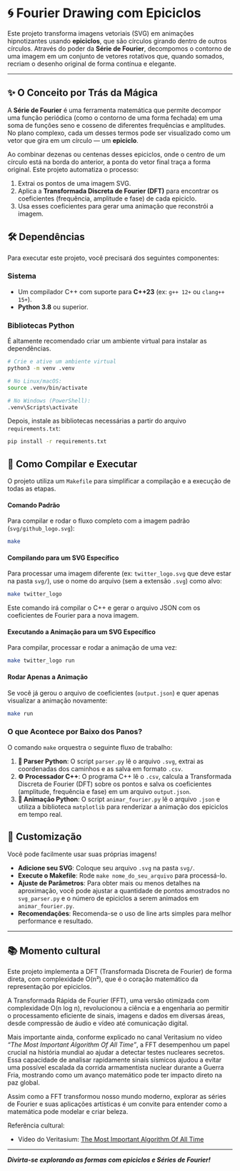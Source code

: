 # 🌀 Fourier Drawing com Epiciclos

Este projeto transforma imagens vetoriais (SVG) em animações hipnotizantes usando **epiciclos**, que são círculos girando dentro de outros círculos. Através do poder da **Série de Fourier**, decompomos o contorno de uma imagem em um conjunto de vetores rotativos que, quando somados, recriam o desenho original de forma contínua e elegante.

-----
## ✨ O Conceito por Trás da Mágica

A **Série de Fourier** é uma ferramenta matemática que permite decompor uma função periódica (como o contorno de uma forma fechada) em uma soma de funções seno e cosseno de diferentes frequências e amplitudes. No plano complexo, cada um desses termos pode ser visualizado como um vetor que gira em um círculo — um **epiciclo**.

Ao combinar dezenas ou centenas desses epiciclos, onde o centro de um círculo está na borda do anterior, a ponta do vetor final traça a forma original. Este projeto automatiza o processo:

1.  Extrai os pontos de uma imagem SVG.
2.  Aplica a **Transformada Discreta de Fourier (DFT)** para encontrar os coeficientes (frequência, amplitude e fase) de cada epiciclo.
3.  Usa esses coeficientes para gerar uma animação que reconstrói a imagem.

## 🛠️ Dependências

Para executar este projeto, você precisará dos seguintes componentes:

### Sistema

  - Um compilador C++ com suporte para **C++23** (ex: `g++ 12+` ou `clang++ 15+`).
  - **Python 3.8** ou superior.

### Bibliotecas Python

É altamente recomendado criar um ambiente virtual para instalar as dependências.

```bash
# Crie e ative um ambiente virtual
python3 -m venv .venv

# No Linux/macOS:
source .venv/bin/activate

# No Windows (PowerShell):
.venv\Scripts\activate
```

Depois, instale as bibliotecas necessárias a partir do arquivo `requirements.txt`:

```bash
pip install -r requirements.txt
```

## 🚀 Como Compilar e Executar

O projeto utiliza um `Makefile` para simplificar a compilação e a execução de todas as etapas.

#### Comando Padrão

Para compilar e rodar o fluxo completo com a imagem padrão (`svg/github_logo.svg`):

```bash
make
```

#### Compilando para um SVG Específico

Para processar uma imagem diferente (ex: `twitter_logo.svg` que deve estar na pasta `svg/`), use o nome do arquivo (sem a extensão `.svg`) como alvo:

```bash
make twitter_logo
```

Este comando irá compilar o C++ e gerar o arquivo JSON com os coeficientes de Fourier para a nova imagem.

#### Executando a Animação para um SVG Específico

Para compilar, processar e rodar a animação de uma vez:

```bash
make twitter_logo run
```

#### Rodar Apenas a Animação

Se você já gerou o arquivo de coeficientes (`output.json`) e quer apenas visualizar a animação novamente:

```bash
make run
```

### O que Acontece por Baixo dos Panos?

O comando `make` orquestra o seguinte fluxo de trabalho:

1.  **🐍 Parser Python**: O script `parser.py` lê o arquivo `.svg`, extrai as coordenadas dos caminhos e as salva em formato `.csv`.
2.  **⚙️ Processador C++**: O programa C++ lê o `.csv`, calcula a Transformada Discreta de Fourier (DFT) sobre os pontos e salva os coeficientes (amplitude, frequência e fase) em um arquivo `output.json`.
3.  **🎨 Animação Python**: O script `animar_fourier.py` lê o arquivo `.json` e utiliza a biblioteca `matplotlib` para renderizar a animação dos epiciclos em tempo real.

## 🎨 Customização

Você pode facilmente usar suas próprias imagens\!

  - **Adicione seu SVG**: Coloque seu arquivo `.svg` na pasta `svg/`.
  - **Execute o Makefile**: Rode `make nome_do_seu_arquivo` para processá-lo.
  - **Ajuste de Parâmetros**: Para obter mais ou menos detalhes na aproximação, você pode ajustar a quantidade de pontos amostrados no `svg_parser.py` e o número de epiciclos a serem animados em `animar_fourier.py`.
  - **Recomendações**: Recomenda-se o uso de line arts simples para melhor performance e resultado.
-----   

## 📚 Momento cultural

Este projeto implementa a DFT (Transformada Discreta de Fourier) de forma direta, com complexidade O(n²), que é o coração matemático da representação por epiciclos.

A Transformada Rápida de Fourier (FFT), uma versão otimizada com complexidade O(n log n), revolucionou a ciência e a engenharia ao permitir o processamento eficiente de sinais, imagens e dados em diversas áreas, desde compressão de áudio e vídeo até comunicação digital.

Mais importante ainda, conforme explicado no canal Veritasium no vídeo *“The Most Important Algorithm Of All Time”*, a FFT desempenhou um papel crucial na história mundial ao ajudar a detectar testes nucleares secretos. Essa capacidade de analisar rapidamente sinais sísmicos ajudou a evitar uma possível escalada da corrida armamentista nuclear durante a Guerra Fria, mostrando como um avanço matemático pode ter impacto direto na paz global.

Assim como a FFT transformou nosso mundo moderno, explorar as séries de Fourier e suas aplicações artísticas é um convite para entender como a matemática pode modelar e criar beleza.

Referência cultural:  
- Vídeo do Veritasium: [The Most Important Algorithm Of All Time](https://www.youtube.com/watch?v=nmgFG7PUHfo)
-----
***Divirta-se explorando as formas com epiciclos e Séries de Fourier\!***
